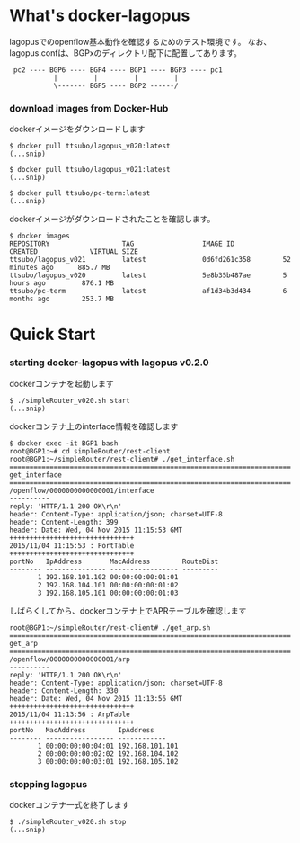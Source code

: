 What's docker-lagopus
==========
lagopusでのopenflow基本動作を確認するためのテスト環境です。
なお、lagopus.confは、BGPxのディレクトリ配下に配置してあります。


     pc2 ---- BGP6 ---- BGP4 ---- BGP1 ---- BGP3 ---- pc1
               |         |         |         |
               \------- BGP5 ---- BGP2 ------/


### download images from Docker-Hub
dockerイメージをダウンロードします

	$ docker pull ttsubo/lagopus_v020:latest
	(...snip)

	$ docker pull ttsubo/lagopus_v021:latest
	(...snip)

	$ docker pull ttsubo/pc-term:latest
	(...snip)


dockerイメージがダウンロードされたことを確認します。

	$ docker images
	REPOSITORY                  TAG                 IMAGE ID            CREATED             VIRTUAL SIZE
	ttsubo/lagopus_v021         latest              0d6fd261c358        52 minutes ago      885.7 MB
	ttsubo/lagopus_v020         latest              5e8b35b487ae        5 hours ago         876.1 MB
	ttsubo/pc-term              latest              af1d34b3d434        6 months ago        253.7 MB

Quick Start
===========
### starting docker-lagopus with lagopus v0.2.0
dockerコンテナを起動します

	$ ./simpleRouter_v020.sh start
	(...snip)


dockerコンテナ上のinterface情報を確認します

	$ docker exec -it BGP1 bash
	root@BGP1:~# cd simpleRouter/rest-client
	root@BGP1:~/simpleRouter/rest-client# ./get_interface.sh 
	======================================================================
	get_interface
	======================================================================
	/openflow/0000000000000001/interface
	----------
	reply: 'HTTP/1.1 200 OK\r\n'
	header: Content-Type: application/json; charset=UTF-8
	header: Content-Length: 399
	header: Date: Wed, 04 Nov 2015 11:15:53 GMT
	+++++++++++++++++++++++++++++++
	2015/11/04 11:15:53 : PortTable
	+++++++++++++++++++++++++++++++
	portNo   IpAddress       MacAddress        RouteDist
	-------- --------------- ----------------- ---------
	       1 192.168.101.102 00:00:00:00:01:01 
	       2 192.168.104.101 00:00:00:00:01:02 
	       3 192.168.105.101 00:00:00:00:01:03


しばらくしてから、dockerコンテナ上でAPRテーブルを確認します

	root@BGP1:~/simpleRouter/rest-client# ./get_arp.sh 
	======================================================================
	get_arp
	======================================================================
	/openflow/0000000000000001/arp
	----------
	reply: 'HTTP/1.1 200 OK\r\n'
	header: Content-Type: application/json; charset=UTF-8
	header: Content-Length: 330
	header: Date: Wed, 04 Nov 2015 11:13:56 GMT
	+++++++++++++++++++++++++++++++
	2015/11/04 11:13:56 : ArpTable 
	+++++++++++++++++++++++++++++++
	portNo   MacAddress        IpAddress
	-------- ----------------- ------------
	       1 00:00:00:00:04:01 192.168.101.101
	       2 00:00:00:00:02:02 192.168.104.102
	       3 00:00:00:00:03:01 192.168.105.102


### stopping lagopus
dockerコンテナ一式を終了します

	$ ./simpleRouter_v020.sh stop
	(...snip)

